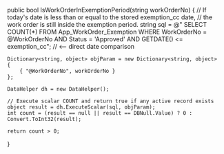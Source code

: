 public bool IsWorkOrderInExemptionPeriod(string workOrderNo)
{
    // If today's date is less than or equal to the stored exemption_cc date,
    // the work order is still inside the exemption period.
    string sql = @"
        SELECT COUNT(*)
        FROM App_WorkOrder_Exemption
        WHERE WorkOrderNo = @WorkOrderNo
          AND Status = 'Approved'
          AND GETDATE() <= exemption_cc";   // <-- direct date comparison

    Dictionary<string, object> objParam = new Dictionary<string, object>
    {
        { "@WorkOrderNo", workOrderNo }
    };

    DataHelper dh = new DataHelper();

    // Execute scalar COUNT and return true if any active record exists
    object result = dh.ExecuteScalar(sql, objParam);
    int count = (result == null || result == DBNull.Value) ? 0 : Convert.ToInt32(result);

    return count > 0;
}
